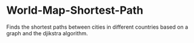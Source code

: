 # World-Map-Shortest-Path
Finds the shortest paths between cities in different countries based on a graph and the djikstra algorithm.

